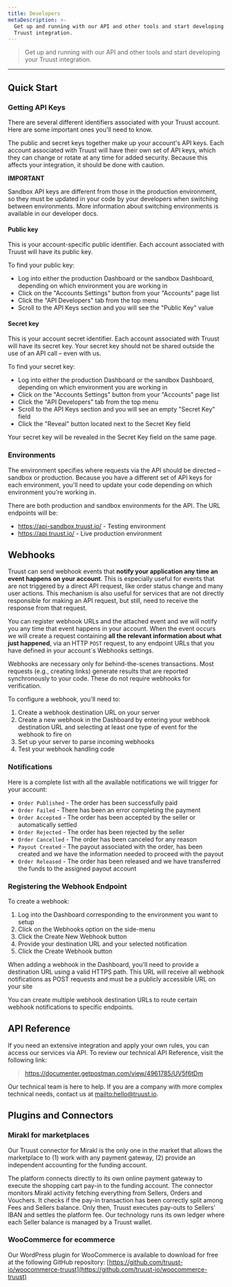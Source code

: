 ```yaml
---
title: Developers
metaDescription: >-
  Get up and running with our API and other tools and start developing your
  Truust integration.
---
```


> Get up and running with our API and other tools and start developing your Truust integration.

---

## Quick Start

### Getting API Keys

There are several different identifiers associated with your Truust account. Here are some important ones you'll need to know.

The public and secret keys together make up your account's API keys. Each account associated with Truust will have their own set of API keys, which they can change or rotate at any time for added security. Because this affects your integration, it should be done with caution.

<div class="alert alert-warning">

**IMPORTANT**

Sandbox API keys are different from those in the production environment, so they must be updated in your code by your developers when switching between environments. More information about switching environments is available in our developer docs.

</div>

#### Public key

This is your account-specific public identifier. Each account associated with Truust will have its public key.

To find your public key:

- Log into either the production Dashboard or the sandbox Dashboard, depending on which environment you are working in
- Click on the "Accounts Settings" button from your "Accounts" page list
- Click the "API Developers" tab from the top menu
- Scroll to the API Keys section and you will see the "Public Key" value

#### Secret key

This is your account secret identifier. Each account associated with Truust will have its secret key. Your secret key should not be shared outside the use of an API call – even with us.

To find your secret key:

- Log into either the production Dashboard or the sandbox Dashboard, depending on which environment you are working in
- Click on the "Accounts Settings" button from your "Accounts" page list
- Click the "API Developers" tab from the top menu
- Scroll to the API Keys section and you will see an empty "Secret Key" field
- Click the "Reveal" button located next to the Secret Key field

Your secret key will be revealed in the Secret Key field on the same page.

### Environments

The environment specifies where requests via the API should be directed – sandbox or production. Because you have a different set of API keys for each environment, you'll need to update your code depending on which environment you're working in.

There are both production and sandbox environments for the API. The URL endpoints will be:

- https://api-sandbox.truust.io/ - Testing environment
- https://api.truust.io/ - Live production environment

## Webhooks

Truust can send webhook events that **notify your application any time an event happens on your account**. This is especially useful for events that are not triggered by a direct API request, like order status change and many user actions. This mechanism is also useful for services that are not directly responsible for making an API request, but still, need to receive the response from that request.

You can register webhook URLs and the attached event and we will notify you any time that event happens in your account. When the event occurs we will create a request containing **all the relevant information about what just happened**, via an HTTP `POST` request, to any endpoint URLs that you have defined in your account´s Webhooks settings.

Webhooks are necessary only for behind-the-scenes transactions. Most requests (e.g., creating links) generate results that are reported synchronously to your code. These do not require webhooks for verification.

To configure a webhook, you'll need to:

1. Create a webhook destination URL on your server
2. Create a new webhook in the Dashboard by entering your webhook destination URL and selecting at least one type of event for the webhook to fire on
3. Set up your server to parse incoming webhooks
4. Test your webhook handling code

### Notifications

Here is a complete list with all the available notifications we will trigger for your account:

- `Order Published` - The order has been successfully paid
- `Order Failed` - There has been an error completing the payment
- `Order Accepted` - The order has been accepted by the seller or automatically settled
- `Order Rejected` - The order has been rejected by the seller
- `Order Cancelled` - The order has been canceled for any reason
- `Payout Created` - The payout associated with the order, has been created and we have the information needed to proceed with the payout
- `Order Released` - The order has been released and we have transferred the funds to the assigned payout account

### Registering the Webhook Endpoint

To create a webhook:

1. Log into the Dashboard corresponding to the environment you want to setup
2. Click on the Webhooks option on the side-menu
3. Click the Create New Webhook button
4. Provide your destination URL and your selected notification
5. Click the Create Webhook button

When adding a webhook in the Dashboard, you'll need to provide a destination URL using a valid HTTPS path. This URL will receive all webhook notifications as POST requests and must be a publicly accessible URL on your site

You can create multiple webhook destination URLs to route certain webhook notifications to specific endpoints.

## API Reference

If you need an extensive integration and apply your own rules, you can access our services via API. To review our technical API Reference, visit the following link:

> <https://documenter.getpostman.com/view/4961785/UV5f6tDm>

Our technical team is here to help. If you are a company with more complex technical needs, contact us at <mailto:hello@truust.io>.

## Plugins and Connectors

### Mirakl for marketplaces

Our Truust connector for Mirakl is the only one in the market that allows the marketplace to (1) work with any payment gateway, (2) provide an independent accounting for the funding account.

The platform connects directly to its own online payment gateway to execute the shopping cart pay-in to the funding account. The connector monitors Mirakl activity fetching everything from Sellers, Orders and Vouchers. It checks if the pay-in transaction has been correctly split among Fees and Sellers balance. Only then, Truust executes pay-outs to Sellers' IBAN and settles the platform fee. Our technology runs its own ledger where each Seller balance is managed by a Truust wallet.

### WooCommerce for ecommerce

Our WordPress plugin for WooCommerce is available to download for free at the following GitHub repository: [https://github.com/truust-io/woocommerce-truust](https://github.com/truust-io/woocommerce-truust)
